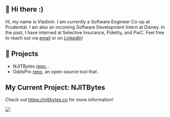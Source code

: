 ## 👋 Hi there :)
Hi, my name is Vladimir. I am currently a Software Engineer Co-op at Prudential. I am also an incoming Software Development Intern at Disney. In the past, I have interned at Selective Insurance, Fidelity, and PwC. Feel free to reach out via [email](mailto:vg377@njit.edu) or on [LinkedIn](https://www.linkedin.com/in/vladimir-gutierrez/)!

## 🌱 Projects
* NJITBytes [repo](https://github.com/jll38/njitbytes), .
* OddsPro [repo](https://github.com/Vladimir-G4/OddsPro), an open-source tool that .

## My Current Project: NJITBytes

Check out https://njitbytes.co for more information!

<a href="https://njitbytes.co">
  <img align="center" src="https://github.com/Vladimir-G4/Vladimir-G4/assets/17418847/a534bc60-48c3-4d7e-93f0-645eb1c448b6](https://github.com/Vladimir-G4/Vladimir-G4/assets/17418847/84a44536-5a6b-4f99-a473-c1c5217f96ac" />
</a>
